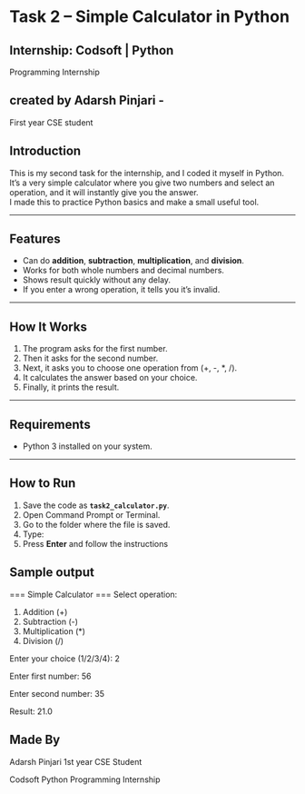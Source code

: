 # Task 2 – Simple Calculator in Python
## Internship: Codsoft | Python
Programming Internship 
## created by Adarsh Pinjari -
First year CSE student


##  Introduction
This is my second task for the internship, and I coded it myself in Python.  
It’s a very simple calculator where you give two numbers and select an operation,
and it will instantly give you the answer.  
I made this to practice Python basics and make a small useful tool.

---

## Features
- Can do **addition**, **subtraction**, **multiplication**, and **division**.
- Works for both whole numbers and decimal numbers.
- Shows result quickly without any delay.
- If you enter a wrong operation, it tells you it’s invalid.

---

##  How It Works
1. The program asks for the first number.
2. Then it asks for the second number.
3. Next, it asks you to choose one operation from (+, -, *, /).
4. It calculates the answer based on your choice.
5. Finally, it prints the result.

---

##  Requirements
- Python 3 installed on your system.

---

##  How to Run
1. Save the code as **`task2_calculator.py`**.
2. Open Command Prompt or Terminal.
3. Go to the folder where the file is saved.
4. Type:
5. Press **Enter** and follow the instructions

## Sample output

=== Simple Calculator ===
Select operation:
1. Addition (+)
2. Subtraction (-)
3. Multiplication (*)
4. Division (/)


Enter your choice (1/2/3/4): 2

Enter first number: 56

Enter second number: 35

Result: 21.0

## Made By
Adarsh Pinjari 
1st year CSE Student

Codsoft Python Programming Internship

